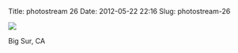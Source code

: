 Title: photostream 26
Date: 2012-05-22 22:16
Slug: photostream-26

[![](http://martinfowler.com/photos/26.jpg)](http://martinfowler.com/photos/26.html)

</p>

</p>

Big Sur, CA

</p>

